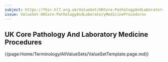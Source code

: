 ```yaml
---
subject: https://fhir.hl7.org.uk/ValueSet/UKCore-PathologyAndLaboratoryMedicineProcedures
issue: ValueSet-UKCore-PathologyAndLaboratoryMedicineProcedures
---
```

## UK Core Pathology And Laboratory Medicine Procedures

{{page:Home/Terminology/AllValueSets/ValueSetTemplate.page.md}}